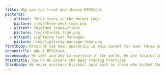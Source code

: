 ```yaml
---
title: Why you can trust and choose RPGStock
pictures:
  - alttext: Three Years in the Market Logo
    picture: /img/three-year-logo.png
  - alttext: Shielded transactions
    picture: /img/shields-logo.png
  - alttext: Lightning Fast Packages
    picture: /img/lightning-package-logo.png
firstbody: RPGStock has been operating in this market for over three years and we strive to provide the safest place to purchase Old School Runescape. You are shielded, We use only the best trained accounts and you will only get the best service. The delivery and updates are almost constantly updated and lightning fast.
secondtitle: About RPGStock
secondbody: We sell and buy to everyone in the world. We are located in the USA. We have over $100k + Sales done and have over 1400 + Feedback on sythe.org. We maintain the lowest rate possible to get you the cheapest cost in the market.
thirdtitle: How Do We Ensure the Best Trading Practices
thirdbody: We never purchase blackhat gold such as those who hacked the gold. We do this by not purchasing the gold from known hackers or people who participate in illicit services. We have never received a customer complaint about a ingame rwt ban.
---
```


